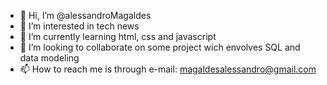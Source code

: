 - 👋 Hi, I’m @alessandroMagaldes
- 👀 I’m interested in tech news
- 🌱 I’m currently learning html, css and javascript
- 💞️ I’m looking to collaborate on some project wich envolves SQL and data modeling
- 📫 How to reach me is through e-mail: magaldesalessandro@gmail.com
